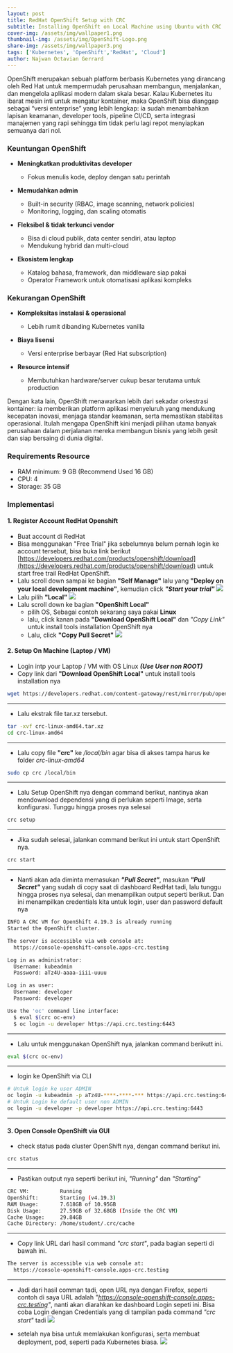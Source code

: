 ```yaml
---
layout: post
title: RedHat OpenShift Setup with CRC
subtitle: Installing OpenShift on Local Machine using Ubuntu with CRC
cover-img: /assets/img/wallpaper1.png
thumbnail-img: /assets/img/OpenShift-Logo.png
share-img: /assets/img/wallpaper3.png
tags: ['Kubernetes', 'OpenShift','RedHat', 'Cloud']
author: Najwan Octavian Gerrard
---
```



OpenShift merupakan sebuah platform berbasis Kubernetes yang dirancang oleh Red Hat untuk mempermudah perusahaan membangun, menjalankan, dan mengelola aplikasi modern dalam skala besar. Kalau Kubernetes itu ibarat mesin inti untuk mengatur kontainer, maka OpenShift bisa dianggap sebagai “versi enterprise” yang lebih lengkap: ia sudah menambahkan lapisan keamanan, developer tools, pipeline CI/CD, serta integrasi manajemen yang rapi sehingga tim tidak perlu lagi repot menyiapkan semuanya dari nol.


### **Keuntungan OpenShift**

* **Meningkatkan produktivitas developer**

  * Fokus menulis kode, deploy dengan satu perintah
* **Memudahkan admin**

  * Built-in security (RBAC, image scanning, network policies)
  * Monitoring, logging, dan scaling otomatis
* **Fleksibel & tidak terkunci vendor**

  * Bisa di cloud publik, data center sendiri, atau laptop
  * Mendukung hybrid dan multi-cloud
* **Ekosistem lengkap**

  * Katalog bahasa, framework, dan middleware siap pakai
  * Operator Framework untuk otomatisasi aplikasi kompleks

### **Kekurangan OpenShift**

* **Kompleksitas instalasi & operasional**

  * Lebih rumit dibanding Kubernetes vanilla
* **Biaya lisensi**

  * Versi enterprise berbayar (Red Hat subscription)
* **Resource intensif**

  * Membutuhkan hardware/server cukup besar terutama untuk production

Dengan kata lain, OpenShift menawarkan lebih dari sekadar orkestrasi kontainer: ia memberikan platform aplikasi menyeluruh yang mendukung kecepatan inovasi, menjaga standar keamanan, serta memastikan stabilitas operasional. Itulah mengapa OpenShift kini menjadi pilihan utama banyak perusahaan dalam perjalanan mereka membangun bisnis yang lebih gesit dan siap bersaing di dunia digital.



### Requirements Resource
- RAM minimum: 9 GB (Recommend Used 16 GB)
- CPU: 4
- Storage: 35 GB


### Implementasi

#### 1. Register Account RedHat Openshift
- Buat account di RedHat
- Bisa menggunakan "Free Trial" jika sebelumnya belum pernah login ke account tersebut, bisa buka link berikut [https://developers.redhat.com/products/openshift/download](https://developers.redhat.com/products/openshift/download) untuk start free trail RedHat OpenShift.
- Lalu scroll down sampai ke bagian **"Self Manage"** lalu yang **"Deploy on your local development machine"**, kemudian click ***"Start your trial"***
![](../assets/images/openshift-crc/1.png)
- Lalu pilih **"Local"**
![](../assets/images/openshift-crc/2.png)
- Lalu scroll down ke bagian **"OpenShift Local"** 
  - pilih OS, Sebagai contoh sekarang saya pakai **Linux** 
  - lalu, click kanan pada **"Download OpenShift Local"** dan *"Copy Link"* untuk install tools installation OpenShift nya
  - Lalu, click **"Copy Pull Secret"**
![](../assets/images/openshift-crc/3.png)

#### 2. Setup On Machine (Laptop / VM)
- Login intp your Laptop / VM with OS Linux ***(Use User non ROOT)***
- Copy link dari **"Download OpenShift Local"** untuk install tools installation nya
```bash
wget https://developers.redhat.com/content-gateway/rest/mirror/pub/openshift-v4/clients/crc/latest/crc-linux-amd64.tar.xz
```
---

- Lalu ekstrak file tar.xz tersebut.
```bash
tar -xvf crc-linux-amd64.tar.xz
cd crc-linux-amd64
```
---

- Lalu copy file **"crc"** ke */local/bin* agar bisa di akses tampa harus ke folder *crc-linux-amd64*
```bash
sudo cp crc /local/bin
```
---

- Lalu Setup OpenShift nya dengan command berikut, nantinya akan mendownload dependensi yang di perlukan seperti Image, serta konfigurasi. Tunggu hingga proses nya selesai
```bash
crc setup
```
---

- Jika sudah selesai, jalankan command berikut ini untuk start OpenShift nya. 
```bash
crc start
```
---

- Nanti akan ada diminta memasukan ***"Pull Secret"***, masukan ***"Pull Secret"*** yang sudah di copy saat di dashboard RedHat tadi, lalu tunggu hingga proses nya selesai, dan menampilkan output seperti berikut. Dan ini menampilkan credentials kita untuk login, user dan password default nya
```bash
INFO A CRC VM for OpenShift 4.19.3 is already running 
Started the OpenShift cluster.

The server is accessible via web console at:
  https://console-openshift-console.apps-crc.testing

Log in as administrator:
  Username: kubeadmin
  Password: aTz4U-aaaa-iiii-uuuu

Log in as user:
  Username: developer
  Password: developer

Use the 'oc' command line interface:
  $ eval $(crc oc-env)
  $ oc login -u developer https://api.crc.testing:6443
```
---

- Lalu untuk menggunakan OpenShift nya, jalankan command berikutt ini.
```bash
eval $(crc oc-env)
```
---

- login ke OpenShift via CLI
```bash
# Untuk login ke user ADMIN
oc login -u kubeadmin -p aTz4U-****-****-*** https://api.crc.testing:6443
# Untuk Login ke default user non ADMIN 
oc login -u developer -p developer https://api.crc.testing:6443
```
---

#### 3. Open Console OpenShift via GUI
- check status pada cluster OpenShift nya, dengan command berikut ini.
```bash
crc status
```
---

- Pastikan output nya seperti berikut ini, *"Running"* dan *"Starting"*
```bash
CRC VM:          Running
OpenShift:       Starting (v4.19.3)
RAM Usage:       7.618GB of 10.95GB
Disk Usage:      27.59GB of 32.68GB (Inside the CRC VM)
Cache Usage:     29.84GB
Cache Directory: /home/student/.crc/cache
```
---

- Copy link URL dari hasil command *"crc start"*, pada bagian seperti di bawah ini.
```bash
The server is accessible via web console at:
  https://console-openshift-console.apps-crc.testing
```
---

- Jadi dari hasil comman tadi, open URL nya dengan Firefox, seperti contoh di saya URL adalah *"https://console-openshift-console.apps-crc.testing"*, nanti akan diarahkan ke dashboard Login sepeti ini. Bisa coba Login dengan Credentials yang di tampilan pada command *"crc start"* tadi
![](../assets/images/openshift-crc/dash-login.png)

- setelah nya bisa untuk memlakukan konfigurasi, serta membuat deployment, pod, seperti pada Kubernetes biasa.
![](../assets/images/openshift-crc/dashboard.png)